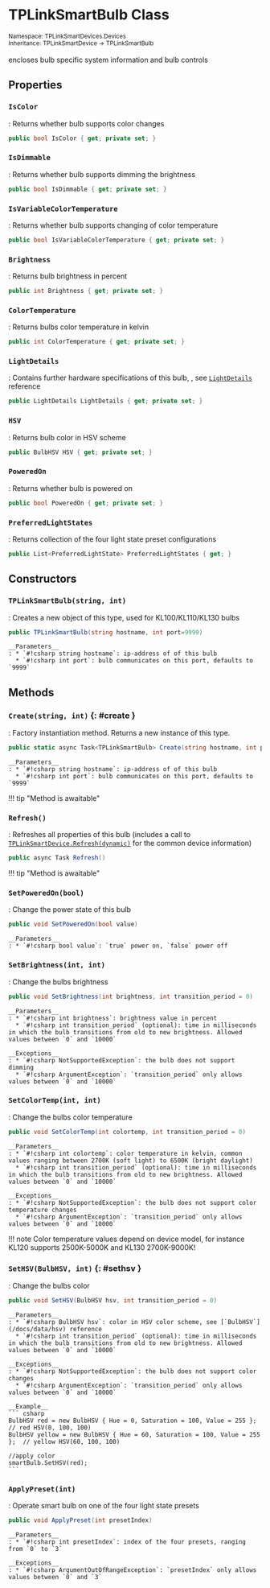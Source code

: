 # TPLinkSmartBulb Class
<small>Namespace: TPLinkSmartDevices.Devices</small><br/>
<small>Inheritance: TPLinkSmartDevice -> TPLinkSmartBulb</small><br/><br/>
encloses bulb specific system information and bulb controls

## Properties

### `IsColor`
: Returns whether bulb supports color changes
``` csharp
public bool IsColor { get; private set; }
```

### `IsDimmable`
: Returns whether bulb supports dimming the brightness
``` csharp
public bool IsDimmable { get; private set; }
```

### `IsVariableColorTemperature`
: Returns whether bulb supports changing of color temperature
``` csharp
public bool IsVariableColorTemperature { get; private set; }
```

### `Brightness`
: Returns bulb brightness in percent
``` csharp
public int Brightness { get; private set; }
```

### `ColorTemperature`
: Returns bulbs color temperature in kelvin
``` csharp
public int ColorTemperature { get; private set; }
```

### `LightDetails`
: Contains further hardware specifications of this bulb, , see [`LightDetails`](/docs/data/light-details.md) reference
``` csharp
public LightDetails LightDetails { get; private set; }
```

### `HSV`
: Returns bulb color in HSV scheme 
``` csharp
public BulbHSV HSV { get; private set; }
```

### `PoweredOn`
: Returns whether bulb is powered on 
``` csharp
public bool PoweredOn { get; private set; }
```

### `PreferredLightStates`
: Returns collection of the four light state preset configurations
``` csharp
public List<PreferredLightState> PreferredLightStates { get; }
```

## Constructors

### `TPLinkSmartBulb(string, int)`
: Creates a new object of this type, used for KL100/KL110/KL130 bulbs 
  ``` csharp
  public TPLinkSmartBulb(string hostname, int port=9999)
  ```

    __Parameters__
    : * `#!csharp string hostname`: ip-address of of this bulb
      * `#!csharp int port`: bulb communicates on this port, defaults to `9999`

## Methods

### `Create(string, int)` {: #create }
: Factory instantiation method. Returns a new instance of this type.
  ``` csharp
  public static async Task<TPLinkSmartBulb> Create(string hostname, int port = 9999)
  ```

    __Parameters__
    : * `#!csharp string hostname`: ip-address of of this bulb
      * `#!csharp int port`: bulb communicates on this port, defaults to `9999`

!!! tip "Method is awaitable" 

### `Refresh()`
: Refreshes all properties of this bulb (includes a call to [`TPLinkSmartDevice.Refresh(dynamic)`](device.md#refreshdynamic) for the common device information)
  ``` csharp
  public async Task Refresh()
  ```

!!! tip "Method is awaitable" 

### `SetPoweredOn(bool)`
: Change the power state of this bulb 
  ``` csharp
  public void SetPoweredOn(bool value)
  ```

    __Parameters__
    : * `#!csharp bool value`: `true` power on, `false` power off

### `SetBrightness(int, int)`
: Change the bulbs brightness
  ``` csharp
  public void SetBrightness(int brightness, int transition_period = 0)
  ```

    __Parameters__
    : * `#!csharp int brightness`: brightness value in percent
      * `#!csharp int transition_period` (optional): time in milliseconds in which the bulb transitions from old to new brightness. Allowed values between `0` and `10000`

    __Exceptions__
    : * `#!csharp NotSupportedException`: the bulb does not support dimming
      * `#!csharp ArgumentException`: `transition_period` only allows values between `0` and `10000`

### `SetColorTemp(int, int)`
: Change the bulbs color temperature
  ``` csharp
  public void SetColorTemp(int colortemp, int transition_period = 0)
  ```

    __Parameters__
    : * `#!csharp int colortemp`: color temperature in kelvin, common values ranging between 2700K (soft light) to 6500K (bright daylight)
      * `#!csharp int transition_period` (optional): time in milliseconds in which the bulb transitions from old to new brightness. Allowed values between `0` and `10000`

    __Exceptions__
    : * `#!csharp NotSupportedException`: the bulb does not support color temperature changes
      * `#!csharp ArgumentException`: `transition_period` only allows values between `0` and `10000`

!!! note 
    Color temperature values depend on device model, for instance KL120 supports 2500K-5000K and KL130 2700K-9000K!

### `SetHSV(BulbHSV, int)` {: #sethsv }
: Change the bulbs color 
  ``` csharp
  public void SetHSV(BulbHSV hsv, int transition_period = 0)
  ```

    __Parameters__
    : * `#!csharp BulbHSV hsv`: color in HSV color scheme, see [`BulbHSV`](/docs/data/hsv) reference
      * `#!csharp int transition_period` (optional): time in milliseconds in which the bulb transitions from old to new brightness. Allowed values between `0` and `10000`

    __Exceptions__
    : * `#!csharp NotSupportedException`: the bulb does not support color changes
      * `#!csharp ArgumentException`: `transition_period` only allows values between `0` and `10000`

    __Example__
    ``` csharp
    BulbHSV red = new BulbHSV { Hue = 0, Saturation = 100, Value = 255 }; // red HSV(0, 100, 100)
    BulbHSV yellow = new BulbHSV { Hue = 60, Saturation = 100, Value = 255 };  // yellow HSV(60, 100, 100)

    //apply color
    smartBulb.SetHSV(red);
    ```
   
### `ApplyPreset(int)`
: Operate smart bulb on one of the four light state presets
  ``` csharp
  public void ApplyPreset(int presetIndex)
  ```

    __Parameters__
    : * `#!csharp int presetIndex`: index of the four presets, ranging from `0` to `3`

    __Exceptions__
    : * `#!csharp ArgumentOutOfRangeException`: `presetIndex` only allows values between `0` and `3`
    